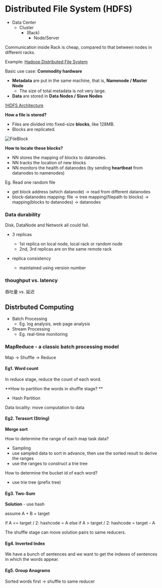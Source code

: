 <extoc></extoc>


# Distributed File System (HDFS)

- Data Center
    - Cluster
        - (Rack)
            - Node/Server

Communication inside Rack is cheap, compared to that between nodes in different racks.


Example: [Hadoop Distributed File System](https://hadoop.apache.org/docs/current/hadoop-project-dist/hadoop-hdfs/HdfsDesign.html)

Basic use case: **Commodity hardware**

- **Metadata** are put in the same machine, that is, **Namenode / Master Node**
    - The size of total metadata is not very large.
- **Data** are stored in **Data Nodes / Slave Nodes**

[!HDFS Architecture](http://hadoop.apache.org/docs/current/hadoop-project-dist/hadoop-hdfs/images/hdfsarchitecture.png)

**How a file is stored?**

- Files are divided into fixed-size **blocks**, like 128MB.
- Blocks are replicated.

![FileBlock](http://hadoop.apache.org/docs/current/hadoop-project-dist/hadoop-hdfs/images/hdfsdatanodes.png)

**How to locate these blocks?**

- NN stores the mapping of blocks to datanodes.
- NN tracks the location of new blocks
- NN monitors the health of datanodes (by sending **heartbeat** from datanodes to namenodes)


Eg. Read one random file

- get block address (which datanode) -> read from different datanodes
- block-datanodes mapping: file -> tree mapping(filepath to blocks) -> mapping(blocks to datanodes) -> datanodes

### Data durability

Disk, DataNode and Network all could fail.

- 3 replicas
    - 1st replica on local node, local rack or random node
    - 2nd, 3rd replicas are on the same remote rack

- replica consistency
    - maintained using version number

### thoughput vs. latency

吞吐量 vs. 延迟

## Distrbuted Computing

- Batch Processing
    - Eg. log analysis, web page analysis
- Stream Processing
    - Eg. real-time monitoring

### MapReduce - a classic batch processing model

Map -> Shuffle -> Reduce

#### Eg1. Word count

In reduce stage, reduce the count of each word.

**How to partition the words in shuffle stage?
**
- Hash Partition

Data locality: move computation to data

#### Eg2. Terasort (String)

**Merge sort**

How to determine the range of each map task data?

- Sampling
- use sampled data to sort in advance, then use the sorted result to derive the ranges
- use the ranges to construct a trie tree

How to determine the bucket id of each word?

- use trie tree (prefix tree)

#### Eg3. Two-Sum

**Solution** - use hash

assume A + B = target

if A <= target / 2: hashcode = A
else if A > target / 2: hashcode = target - A

The shuffle stage can move solution pairs to same reducers.


#### Eg4. Inverted Index

We have a bunch of sentences and we want to get the indexes of sentences in which the words appear.

#### Eg5. Group Anagrams

Sorted words first
->
shuffle to same reducer

## 